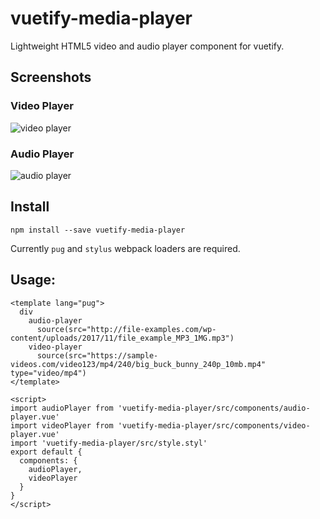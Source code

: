 # vuetify-media-player

Lightweight HTML5 video and audio player component for vuetify.


## Screenshots

### Video Player

![video player](https://github.com/meyt/vuetify-media-player/raw/master/stuff/video-player-screenshot.png?raw=true)

### Audio Player

![audio player](https://github.com/meyt/vuetify-media-player/raw/master/stuff/audio-player-screenshot.png?raw=true)

## Install

```
npm install --save vuetify-media-player
```

Currently `pug` and `stylus` webpack loaders are required.


## Usage:

```vue
<template lang="pug">
  div
    audio-player
      source(src="http://file-examples.com/wp-content/uploads/2017/11/file_example_MP3_1MG.mp3")
    video-player
      source(src="https://sample-videos.com/video123/mp4/240/big_buck_bunny_240p_10mb.mp4" type="video/mp4")
</template>

<script>
import audioPlayer from 'vuetify-media-player/src/components/audio-player.vue'
import videoPlayer from 'vuetify-media-player/src/components/video-player.vue'
import 'vuetify-media-player/src/style.styl'
export default {
  components: {
    audioPlayer,
    videoPlayer
  }
}
</script>
```
